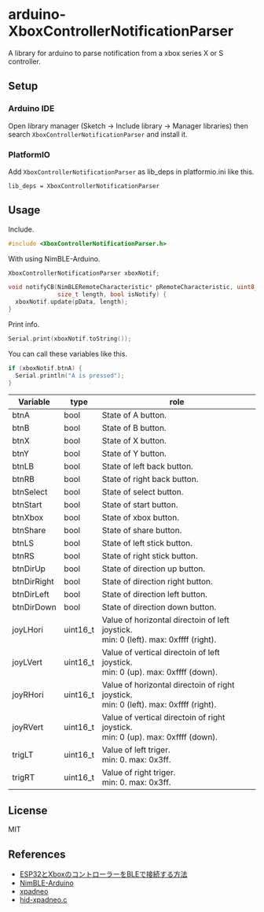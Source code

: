 # arduino-XboxControllerNotificationParser

A library for arduino to parse notification from a xbox series X or S controller.

## Setup

### Arduino IDE

Open library manager (Sketch -> Include library -> Manager libraries) then search `XboxControllerNotificationParser` and install it.

### PlatformIO

Add `XboxControllerNotificationParser` as lib_deps in platformio.ini like this.

```
lib_deps = XboxControllerNotificationParser
```

## Usage

Include.
```cpp
#include <XboxControllerNotificationParser.h>
```

With using NimBLE-Arduino.
```cpp
XboxControllerNotificationParser xboxNotif;

void notifyCB(NimBLERemoteCharacteristic* pRemoteCharacteristic, uint8_t* pData,
              size_t length, bool isNotify) {
  xboxNotif.update(pData, length);
}
```

Print info.
```cpp
Serial.print(xboxNotif.toString());
```

You can call these variables like this.
```cpp
if (xboxNotif.btnA) {
  Serial.println("A is pressed");
}
```

Variable | type | role
--- | --- | ---
btnA | bool | State of A button.
btnB | bool | State of B button.
btnX | bool | State of X button.
btnY | bool | State of Y button.
btnLB | bool | State of left back button.
btnRB | bool | State of right back button.
btnSelect | bool | State of select button.
btnStart | bool | State of start button.
btnXbox | bool | State of xbox button.
btnShare | bool | State of share button.
btnLS | bool | State of left stick button.
btnRS | bool | State of right stick button.
btnDirUp | bool | State of direction up button.
btnDirRight | bool | State of direction right button.
btnDirLeft | bool | State of direction left button.
btnDirDown | bool | State of direction down button.
joyLHori | uint16_t | Value of horizontal directoin of left joystick.<br />min: 0 (left). max: 0xffff (right).
joyLVert | uint16_t | Value of vertical directoin of left joystick.<br />min: 0 (up). max: 0xffff (down).
joyRHori | uint16_t | Value of horizontal directoin of right joystick.<br />min: 0 (left). max: 0xffff (right).
joyRVert | uint16_t | Value of vertical directoin of right joystick.<br />min: 0 (up). max: 0xffff (down).
trigLT | uint16_t | Value of left triger.<br />min: 0. max: 0x3ff.
trigRT | uint16_t | Value of right triger.<br />min: 0. max: 0x3ff.

## License

MIT

## References

- [ESP32とXboxのコントローラーをBLEで接続する方法](https://asukiaaa.blogspot.com/2021/01/communicate-esp32-and-xbox-controller-on-ble.html)
- [NimBLE-Arduino](https://github.com/h2zero/NimBLE-Arduino)
- [xpadneo](https://github.com/atar-axis/xpadneo)
- [hid-xpadneo.c](https://github.com/atar-axis/xpadneo/blob/master/hid-xpadneo/src/hid-xpadneo.c)
